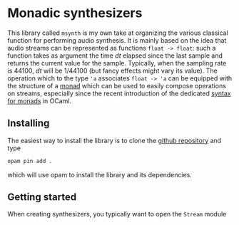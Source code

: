Monadic synthesizers
====================

This library called `msynth` is my own take at organizing the various classical
function for performing audio synthesis. It is mainly based on the idea that
audio streams can be represented as functions `float -> float`: such a function
takes as argument the time _dt_ elapsed since the last sample and returns the
current value for the sample. Typically, when the sampling rate is 44100, _dt_
will be 1/44100 (but fancy effects might vary its value). The operation which to
the type `'a` associates `float -> 'a` can be equipped with the structure of a
[monad](https://en.wikipedia.org/wiki/Monad_(functional_programming)) which can
be used to easily compose operations on streams, especially since the recent
introduction of the dedicated [syntax for
monads](https://caml.inria.fr/pub/docs/manual-ocaml/bindingops.html) in OCaml.

## Installing

The easiest way to install the library is to clone the [github
repository](https://github.com/smimram/monadic-synth) and type

```sh
opam pin add .
```

which will use opam to install the library and its dependencies.

## Getting started

When creating synthesizers, you typically want to open the `Stream` module
